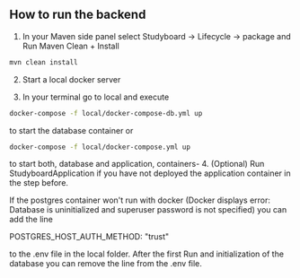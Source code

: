 ## How to run the backend

1. In your Maven side panel select Studyboard -> Lifecycle -> package and Run Maven Clean + Install
```bash
mvn clean install
```

2. Start a local docker server

3. In your terminal go to local and execute
```bash
docker-compose -f local/docker-compose-db.yml up
```
to start the database container or
```bash
docker-compose -f local/docker-compose.yml up
```
to start both, database and application, containers-
4. (Optional) Run StudyboardApplication if you have not deployed the application container in the step before.

If the postgres container won't run with docker (Docker displays error: Database is uninitialized and superuser password is not specified) you can add the line

POSTGRES_HOST_AUTH_METHOD: "trust"

to the .env file in the local folder. After the first Run and initialization of the database you can remove the line from the .env file.

